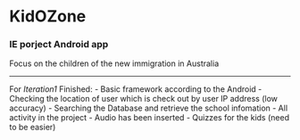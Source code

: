 # KidOZone
<h3>IE porject Android app</h3>

Focus on the children of the new immigration in Australia 

---

For *Iteration1*
Finished:
	- Basic framework according to the Android 
	- Checking the location of user which is check out by user IP address (low accuracy)
	- Searching the Database and retrieve the school infomation
	- All activity in the project
	- Audio has been inserted
	- Quizzes for the kids (need to be easier)
